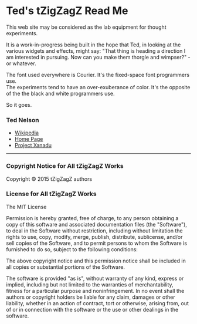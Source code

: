 Ted's tZigZagZ Read Me
===
<!--
[Web Page View]( http://tzigzagz.github.io/index.html )  <input value="<< You are now probably here." size=28 style="font:bold 12pt monospace;border-width:0;" >  
[Source Code View]( https://github.com/tzigzagz/tzigzagz.github.io )  <scan style=display:none ><< You are now probably here.</scan>
-->

This web site may be considered as the lab equipment for thought experiments.

It is a work-in-progress being built in the hope that Ted, in looking at the various widgets and effects, might say:
"That thing is heading a direction I am interested in pursuing. Now can you make them thorgle and wimpser?" - or whatever.

The font used everywhere is Courier. It's the fixed-space font programmers use.  
The experiments tend to have an over-exuberance of color. It's the opposite of the the black and white programmers use.

So it goes.

### Ted Nelson

* [Wikipedia]( http://en.wikipedia.org/wiki/Ted_Nelson )
* [Home Page]( http://ted.hyperland.com/ )
* [Project Xanadu]( http://www.xanadu.net/ )

***

### Copyright Notice for All tZigZagZ Works

Copyright &copy; 2015 tZigZagZ authors

### License for All tZigZagZ Works

The MIT License

Permission is hereby granted, free of charge, to any person obtaining a copy of this software and associated documentation files (the "Software"), to deal in the Software without restriction, including without limitation the rights to use, copy, modify, merge, publish, distribute, sublicense, and/or sell copies of the Software, and to permit persons to whom the Software is furnished to do so, subject to the following conditions:

The above copyright notice and this permission notice shall be included in all copies or substantial portions of the Software.

The software is provided "as is", without warranty of any kind, express or implied, including but not limited to the warranties of merchantability, fitness for a particular purpose and noninfringement. In no event shall the authors or copyright holders be liable for any claim, damages or other liability, whether in an action of contract, tort or otherwise, arising from, out of or in connection with the software or the use or other dealings in the software.


